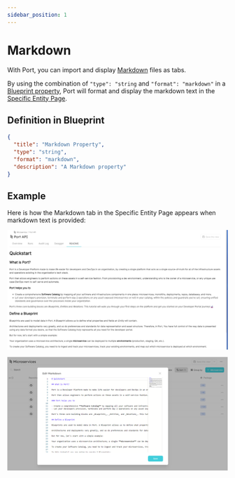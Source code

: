 ```yaml
---
sidebar_position: 1
---
```


# Markdown

With Port, you can import and display [Markdown](https://en.wikipedia.org/wiki/Markdown) files as tabs.

By using the combination of `"type": "string` and `"format": "markdown"` in a [Blueprint property](../blueprint.md#blueprint-properties), Port will format and display the markdown text in the [Specific Entity Page](../entity.md#entity-page).

## Definition in Blueprint

```json showLineNumbers
{
  "title": "Markdown Property",
  "type": "string",
  "format": "markdown",
  "description": "A Markdown property"
}
```

## Example

Here is how the Markdown tab in the Specific Entity Page appears when markdown text is provided:

![Markdown Example](../../../static/img/platform-overview/widgets/markdown.png)

![Markdown Edit Example](../../../static/img/platform-overview/widgets/markdownEdit.png)
